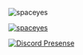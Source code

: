 <p align="left"> <img src="https://komarev.com/ghpvc/?username=spaceyes&label=Profile%20views&color=0e75b6&style=flat" alt="spaceyes" /> </p>

<p align="left"> <a href="https://github.com/ryo-ma/github-profile-trophy"><img src="https://github-profile-trophy.vercel.app/?username=spaceyes" alt="spaceyes" /></a> </p>

[![Discord Presense](https://lanyard.cnrad.dev/api/899496656393867275)](https:discord.gg/YFY8EQQhDN)
